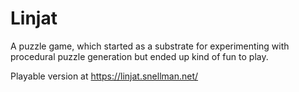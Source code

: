 # Linjat

A puzzle game, which started as a substrate for experimenting with procedural puzzle generation but ended up kind of fun to play.

Playable version at https://linjat.snellman.net/


